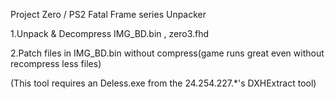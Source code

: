 Project Zero / PS2  Fatal Frame series Unpacker

1.Unpack & Decompress IMG_BD.bin , zero3.fhd

2.Patch files in IMG_BD.bin without compress(game runs great even without recompress less files)

(This tool requires an Deless.exe from the 24.254.227.*'s DXHExtract tool)



